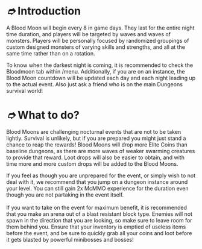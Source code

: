 # _➮_ Introduction

A Blood Moon will begin every 8 in game days. They last for the entire night time duration, and players will be targeted by waves and waves of monsters. Players will be personally focused by randomized groupings of custom designed monsters of varying skills and strengths, and all at the same time rather than on a rotation.

To know when the darkest night is coming, it is recommended to check the Bloodmoon tab within /menu. Additionally, if you are on an instance, the Blood Moon countdown will be updated each day and each night leading up to the actual event. Also just ask a friend who is on the main Dungeons survival world!

# _➮_ What to do?

Blood Moons are challenging nocturnal events that are not to be taken lightly. Survival is unlikely, but if you are prepared you might just stand a chance to reap the rewards! Blood Moons will drop more Elite Coins than baseline dungeons, as there are more waves of weaker swarming creatures to provide that reward. Loot drops will also be easier to obtain, and with time more and more custom drops will be added to the Blood Moons.

If you feel as though you are unprepared for the event, or simply wish to not deal with it, we recommend that you jump on a dungeon instance around your level. You can still gain 2x McMMO experience for the duration even though you are not partaking in the event itself.\
\
If you want to take on the event for maximum benefit, it is recommended that you make an arena out of a blast resistant block type. Enemies will not spawn in the direction that you are looking, so make sure to leave room for them behind you. Ensure that your inventory is emptied of useless items before the event, and be sure to quickly grab all your coins and loot before it gets blasted by powerful minibosses and bosses!
